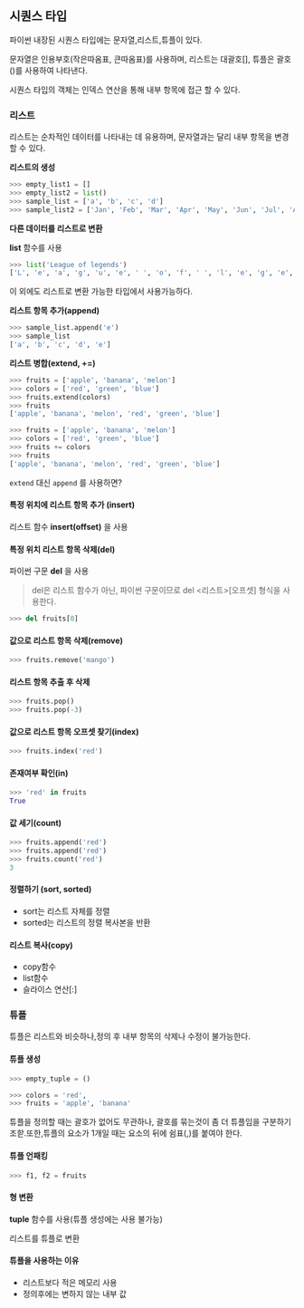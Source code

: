 ## 시퀀스 타입

파이썬 내장된 시퀀스 타입에는 문자열,리스트,튜플이 있다.

문자열은 인용부호(작은따옴표, 큰따옴표)를 사용하며, 리스트는 대괄호[], 튜플은 괄호()를 사용하여 나타낸다.

시퀀스 타입의 객체는 인덱스 연산을 통해 내부 항목에 접근 할 수 있다.

### 리스트

리스트는 순차적인 데이터를 나타내는 데 유용하며, 문자열과는 달리 내부 항목을 변경할 수 있다.

**리스트의 생성**

```python
>>> empty_list1 = []
>>> empty_list2 = list()
>>> sample_list = ['a', 'b', 'c', 'd']
>>> sample_list2 = ['Jan', 'Feb', 'Mar', 'Apr', 'May', 'Jun', 'Jul', 'Aug', 'Sep', 'Oct', 'Nov', 'Dec']
```

**다른 데이터를 리스트로 변환**

**list** 함수를 사용

```python
>>> list('League of legends')
['L', 'e', 'a', 'g', 'u', 'e', ' ', 'o', 'f', ' ', 'l', 'e', 'g', 'e', 'n', 'd', 's']
```

이 외에도 리스트로 변환 가능한 타입에서 사용가능하다.

**리스트 항목 추가(append)**

```python
>>> sample_list.append('e')
>>> sample_list
['a', 'b', 'c', 'd', 'e']
```

**리스트 병합(extend, +=)**

```python
>>> fruits = ['apple', 'banana', 'melon']
>>> colors = ['red', 'green', 'blue']
>>> fruits.extend(colors)
>>> fruits
['apple', 'banana', 'melon', 'red', 'green', 'blue']
```

```python
>>> fruits = ['apple', 'banana', 'melon']
>>> colors = ['red', 'green', 'blue']
>>> fruits += colors
>>> fruits
['apple', 'banana', 'melon', 'red', 'green', 'blue']
```

``extend``  대신  ``append`` 를 사용하면?

#### 특정 위치에 리스트 항목 추가 (insert)

리스트 함수 **insert(offset)** 을 사용

#### 특정 위치 리스트 항목 삭제(del)

파이썬 구문 **del** 을 사용

> del은 리스트 함수가 아닌, 파이썬 구문이므로 del <리스트>[오프셋] 형식을 사용한다.

```python
>>> del fruits[0]
```

#### 값으로 리스트 항목 삭제(remove)

```python
>>> fruits.remove('mango')
```

#### 리스트 항목 추출 후 삭제

```python
>>> fruits.pop()
>>> fruits.pop(-3)
```

#### 값으로 리스트 항목 오프셋 찾기(index)

```python
>>> fruits.index('red')
```

#### 존재여부 확인(in)

```python
>>> 'red' in fruits
True
```

#### 값 세기(count)

```python
>>> fruits.append('red')
>>> fruits.append('red')
>>> fruits.count('red')
3
```

#### 정렬하기 (sort, sorted)

- sort는 리스트 자체를 정렬
- sorted는 리스트의 정렬 복사본을 반환

#### 리스트 복사(copy)

- copy함수
- list함수
- 슬라이스 연산[:]

### 튜플

튜플은 리스트와 비슷하나,정의 후 내부 항목의 삭제나 수정이 불가능한다.

#### 튜플 생성

```python
>>> empty_tuple = ()
```

```python
>>> colors = 'red', 
>>> fruits = 'apple', 'banana'
```

튜플을 정의할 때는 괄호가 없어도 무관하나, 괄호를 묶는것이 좀 더 튜플임을 구분하기 조핟.또한,튜플의 요소가 1개일 때는 요소의 뒤에 쉼표(,)를 붙여야 한다.

#### 튜플 언패킹

```python
>>> f1, f2 = fruits
```

#### 형 변환

**tuple** 함수를 사용(튜플 생성에는 사용 불가능)

리스트를 튜플로 변환

#### 튜플을 사용하는 이유

- 리스트보다 적은 메모리 사용
- 정의후에는 변하지 않는 내부 값